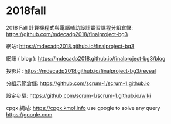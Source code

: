 # 2018fall
2018 Fall 計算機程式與電腦輔助設計實習課程分組倉儲: https://github.com/mdecadp2018/finalproject-bg3

網站: https://mdecadp2018.github.io/finalproject-bg3

網誌 ( blog ): https://mdecadp2018.github.io/finalproject-bg3/blog

投影片: https://mdecadp2018.github.io/finalproject-bg3/reveal

分組示範倉儲: https://github.com/scrum-1/scrum-1.github.io

設定步驟: https://github.com/scrum-1/scrum-1.github.io/wiki

cpgx 網站: https://cpgx.kmol.info
use google to solve any query https://google.com

